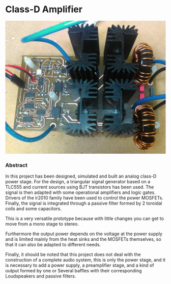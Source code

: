 # Class-D Amplifier

 ![Class_D_Amplifier](images/Amp_Front.jpg)

### Abstract

In this project has been designed, simulated and built an analog class-D  power stage.
For the design, a triangular signal generator based on a TLC555 and current sources using BJT transistors has been used.
The signal is then adapted with some operational amplifiers and
logic gates. 
Drivers of the ir2010 family have been used to control the power MOSFETs.
Finally, the signal is integrated through a passive filter formed by 2 toroidal coils and some capacitors.

This is a very versatile prototype because with little changes you can get to move from a mono stage to stereo.

Furthermore the output power depends on the voltage at the power supply and is limited mainly from the heat sinks and the MOSFETs themselves, so that it can also be adapted to different needs.

Finally, it should be noted that this project does not deal with the construction of a complete audio system, this is only the power stage, and it is necessary to add a power supply, a preamplifier stage, and a kind of output formed by one or Several baffles with their corresponding Loudspeakers and passive filters.
